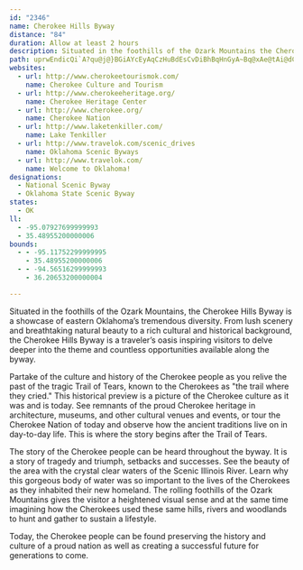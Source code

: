 ```yaml
---
id: "2346"
name: Cherokee Hills Byway
distance: "84"
duration: Allow at least 2 hours
description: Situated in the foothills of the Ozark Mountains the Cherokee Hills Byway is a showcase of eastern Oklahoma's tremendous diversity.
path: uprwEndicQi`A?qu@j@}BGiAYcEyAqCzHuBdEsCvDiBhBqHnGyA~Bq@xAe@tAi@dCUzBOjEnApWX`IBrBSrF]fDaApF}AhF}@~B_ClE{Y~f@cU`^iWnc@cUiUap@ix@aByAeDgCwUeKuSoGuF_CsGeCcFgAgEYc|@AgQL_AEyBScAS}[kJ}B_AaDuCiKmNgFgGmQwRcEgF[_Am@gDy@_Iu@yEyCqNaEyNmHyUiBaDqEeD}BsB_AsAy@qB_@oBScDAwMOyE_AgDm@sAoA}AwBuAoDy@y@?sBd@aMbGoGjEkBl@cAJm@?oASoCcA}@D_Em@cBKo@?wEbAwFZqBYuEsBhAsDrBgKn@aC`HgPz@cCtGuM~CqEx@g@Xe@^_BhBmMxAuDh@mCxAoKpDeN~BiHtAsBpByBrFiFrA}@T_@d@sBiFuKsy@}_By@aBS_AAiZYiXHkx@IaGSgAUk@{DkEc^kZmCuC_@q@g@mB?gj@EqDHcE?u_ANgdAEaEI_@[y@y@cAg@[iAScFIsADoA\mCnAeAXmAGuAe@_NqNiBcBoAg@q@M{@?cDf@y@AiDeASM}DaHwBIqA\gGtE{FzDeBvA}E~CqD|Fe@Xi@NiA@cASiFeD}BeAc@IeJHw@I{Ak@kBqA{CaAuAq@{IyGkKoCeCe@sBKsANiRvDeANm@?iCe@{HeCcBmAk@_Ay@mBsDuNaCgIaAyAg@_@_Aa@_Bc@kKyBsU}Jw@OqBD}Dv@i@?sBYsDmBkEgDiDkEu@m@aAe@mEyA{@m@}@}@cFcHoBeDw@gDa@cUMwAQcAi@qBuEgMa@y@qBaDeDmDePsMeGmEoF{FgAyAiBiCyh@u}@{KkYyAaCgEsFiKsMkAaAiBk@mBQmAJqA\gZvP{CpAeCb@cSP}EAgEe@}IQeO?uDFiATeAh@sAvAuSbZgElEi@Z_Cl@sBD}ASiBk@}HqFyAuBOi@Iw@?mDDmBXgDDgCEqAc@sBs@sBq@aAyPaSsAsAyOmMiDaCsDgBsDeA{Ce@wI[_E[sDgAmBaAiDwCgD}EoRaW}@y@uUwPwC_CgLgN{C{CiBy@u@KmA?sALeDvAcDnBsB~@mAb@iCXgBKuA_@_KoG_A]oAKwGCcEz@qH~BoAtAyAvC{C`KkBlFaGtJgDlEcHrKwJbP}BhEaEdK{AfDcBlCsDdEiRtNuMjJsAp@iBr@sEpAwk@bLaBj@eAx@gArAa@x@i@lAYpAgG~[_AlDcBrEmDrFkPjRaB|B{@xA}AbDiCjIeA|HgDt^_BdLcNpm@cAvHWfGVve@e@hLu@jJiAfF}BzEi@~@sBxBmB~AuAz@eBv@qDr@wBFg_@J}RS{QFcb@Gs~@NuDNgM~C_DRkBIaOiCcEWql@M{F@iE\oCl@}DrBgTzQ_u@bp@iABwAQsD{D_G}DcBo@kJkCyBa@wBOiWKgx@A_XLmSp@ua@`CcLLoCCmIq@sEm@kGkAyEsAmT_HoOE}Hm@gEm@kGsBmm@}Tr@sCTyCYgFIeEIwl@Faz@CcGOcCMuAa@sByAkFaAuBsDqFuBaBwTiNsEeD_Ay@wEsFoBuCiAyByA}CgC}He@mBoA{Hc@gDSeEEsD?yENmEgDQgJHiAEgE_Aw^oK{NkCeDy@iAg@_EgDoAyA}BkDcBaDcDkKeAcFg@yDa@gG@kE|AqM^eHKs@s@sBiAgAwBg@iCWyD]wBBuA^yBtAgAb@eAXoS~Bq@E_Ds@yBkAqDe@_DMyA_@o@_@a@We@i@yGkJmDsCmAe@yCGcBf@cCvAsDxAmDlBwEnDoCnAo@b@iBbCc@x@w@zEo@~G_AnByBjCow@hw@}C~BsAl@qDx@kCRgVBiAQ_OmFmW}AyCa@{JuBiCUaKIs@By@Ty@`@e@j@i@z@WbA_C|UU`EOrAy@~B_Ax@mDr@up@tIwBDk@G{\gI}C_A}CsBoAgAaCwD{DgIcBuBmD_CsBq@iC_@}E[wHlAwAEsCa@a_@yJuFaBcYmL_AwAmA{BiAmCoA_C}HkSqEsHsCmBiCc@aFEuRbAiDM{]qDaEe@yAe@aDaC{UkXy@_BaAyD{C}QgAgDeAqAiAu@kOeJ}AmAy@}@iB}Co@iBqGs\mCsK_DqJsAeD}@mByCaFgB_CyE{CsAc@sDk@_Aa@cFmGqH{FiA}AgD}Fu@}@aFuE}IoHaAeAkAsBc@cB{@oGw@{Da@sAs@wAgV}]{MyU}GmL{Z_d@cAuCUcC}Dcp@UuCm@sEuBuJaJc_@w@gCiAwBeEoEgFoJs@}@uNkN}G_G}@k@cE_AkOiGq@QkBMkLx@iRe@cA@oAVcEdBwBF_@KmAi@aA}@wCuDoAeCaJ}SiBsCiAe@aAKmNv@yHQkBYo@_@w@y@e@_A_@gAmCsKiCgGy@_EIcBBwCH{@dF}[BmD_@_C_@eAo@oAwGkHcDgEuLaSeIiI{AsByAuCaBeEsCmIeBkDoA{Am@e@uOuFo@_@cDsDkIuLu@yAOs@Iw@DuCIkCOgA}@yCo@wAsKoPy@{@cB_AcC[kJk@sD_@qLk@gGMwDXcGx@eL?wA`@cGxCgFrBqJlAwHh@cAKoA_@yAg@_B_AgF}D{CoD_GgDYKe@Es@XcDlFgCxCo@^iBl@u@JgCMcEnAyCEgBO_Co@}AcA_BsB}GkLc@g@gCeBoAgAcBgCu@_B_B_CsCs@s@?aEd@u@?kFeA{AAc@Fi@X_B~AgBtBeAx@y@Pe@?{Ck@eAA_BXiA^i@XiA~@aGtHKBsBFo^@gp@Mma@?AyW]yHi@aEe@cByBcMOmAIsCE{DTqD^mD`Gka@bEe[ZsGK{c@NqKxAyUbCq^fBiLjAsDna@k{@hDqJvCyU|AiPZeBfBeFx@mB~CgFfBmBd@SvEqEhG}HxLaQxV_\`GgHvFsFbCmBfFyG~AsDtAiHnA_I`@aFGgHQgCeF}g@Q}Ce@gLMcN[wjBMedBImwEIyd@HepA\kHrAgOnC{OfDcOrAqH`A}JVkENqH?yNGiJGQ?mf@?uF
websites:
  - url: http://www.cherokeetourismok.com/
    name: Cherokee Culture and Tourism
  - url: http://www.cherokeeheritage.org/
    name: Cherokee Heritage Center
  - url: http://www.cherokee.org/
    name: Cherokee Nation
  - url: http://www.laketenkiller.com/
    name: Lake Tenkiller
  - url: http://www.travelok.com/scenic_drives
    name: Oklahoma Scenic Byways
  - url: http://www.travelok.com/
    name: Welcome to Oklahoma!
designations:
  - National Scenic Byway
  - Oklahoma State Scenic Byway
states:
  - OK
ll:
  - -95.07927699999993
  - 35.48955200000006
bounds:
  - - -95.11752299999995
    - 35.48955200000006
  - - -94.56516299999993
    - 36.20653200000004

---
```


Situated in the foothills of the Ozark Mountains, the Cherokee Hills Byway is a showcase of eastern Oklahoma’s tremendous diversity. From lush scenery and breathtaking natural beauty to a rich cultural and historical background, the Cherokee Hills Byway is a traveler’s oasis inspiring visitors to delve deeper into the theme and countless opportunities available along the byway.

Partake of the culture and history of the Cherokee people as you relive the past of the tragic Trail of Tears, known to the Cherokees as "the trail where they cried." This historical preview is a picture of the Cherokee culture as it was and is today. See remnants of the proud Cherokee heritage in architecture, museums, and other cultural venues and events, or tour the Cherokee Nation of today and observe how the ancient traditions live on in day-to-day life. This is where the story begins after the Trail of Tears.

The story of the Cherokee people can be heard throughout the byway. It is a story of tragedy and triumph, setbacks and successes. See the beauty of the area with the crystal clear waters of the Scenic Illinois River. Learn why this gorgeous body of water was so important to the lives of the Cherokees as they inhabited their new homeland. The rolling foothills of the Ozark Mountains gives the visitor a heightened visual sense and at the same time imagining how the Cherokees used these same hills, rivers and woodlands to hunt and gather to sustain a lifestyle.

Today, the Cherokee people can be found preserving the history and culture of a proud nation as well as creating a successful future for generations to come.
